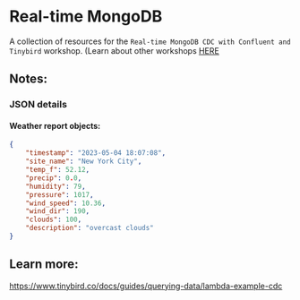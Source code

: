 
# Real-time MongoDB 

A collection of resources for the `Real-time MongoDB CDC with Confluent and Tinybird` workshop.  (Learn about other workshops [HERE](https://www.tinybird.co/docs/live)



## Notes:

### JSON details

#### Weather report objects:

```json
{
	"timestamp": "2023-05-04 18:07:08",
	"site_name": "New York City",
	"temp_f": 52.12,
	"precip": 0.0,
	"humidity": 79,
	"pressure": 1017,
	"wind_speed": 10.36,
	"wind_dir": 190,
	"clouds": 100,
	"description": "overcast clouds"
}

```




## Learn more: 
https://www.tinybird.co/docs/guides/querying-data/lambda-example-cdc
